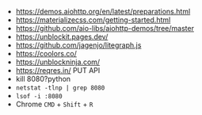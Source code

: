 * https://demos.aiohttp.org/en/latest/preparations.html
* https://materializecss.com/getting-started.html
* https://github.com/aio-libs/aiohttp-demos/tree/master
* https://unblockit.pages.dev/
* https://github.com/jagenjo/litegraph.js
* https://coolors.co/
* https://unblockninja.com/
* https://reqres.in/ PUT API
* kill 8080?python
* `netstat -tlnp | grep 8080`
* `lsof -i :8080`
* Chrome `CMD` + `Shift` + `R`